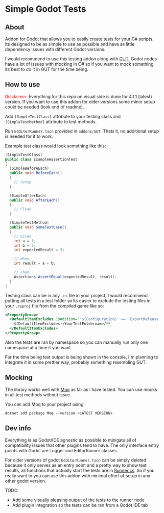 Simple Godot Tests
=========

About
-----

Addon for [Godot](https://github.com/godotengine/godot) that allows you to easily create tests for your C# scripts. Its designed to be as simple to use as possible and have as little dependency issues with different Godot versions.

I would recommend to use this testing addon along with [GUT](https://github.com/bitwes/Gut), Godot nodes have a lot of issues with mocking in C# so if you want to mock something its best to do it in GUT for the time being.

How to use
-----

<span style="color:red">Disclaimer:</span> Everything for this repo on visual side is done for 4.1.1 (latest) version. If you want to use this addon for older versions some minor setup could be needed (look end of readme).

Add `[SimpleTestClass]` attribute to your testing class and `[SimpleTestMethod]` attribute to test methods.

Run `EdditorRunner.tscn` provided in `addons/SGT`. Thats it, no additional setup is needed for it to work.

Example test class would look something like this:

```cs
[SimpleTestClass]
public class ExampleAssertionTest
{
  [SimpleBeforeEach]
  public void BeforeEach()
  {
    // Setup
  }

  [SimpleAfterEach]
  public void AfterEach()
  {
    // Clean
  }

  [SimpleTestMethod]
  public void SomeTestCase()
  {
    // Given
    int a = 1;
    int b = 2;
    int expectedResult = 3;

    // When
    int result = a + b;

    // Then
    Assertions.AssertEqual(expectedResult, result);
  }
}
```

Testing class can be in any `.cs` file in your project, I would recommend putting all tests in a test folder so its easier to exclude the testing files in your `.csproj` file from the compiled game like so:

```xml
<PropertyGroup>
  <DefaultItemExcludes Condition="'$(Configuration)' == 'ExportRelease'">
    $(DefaultItemExcludes);YourTestFoldername/**
  </DefaultItemExcludes>
</PropertyGroup>
```

Also the tests are ran by namespace so you can manually run only one namespace at a time if you want.

For the time being test output is being shown in the console, I'm planning to integrate it in some prettier way, probably something resembling GUT.

Mocking
----

The library works well with [Moq](https://github.com/moq/moq) as far as I have tested. You can use mocks in all test methods without issue.

You can add Moq to your project using:
```
dotnet add package Moq --version <LATEST VERSION>
```


Dev info
-----

Everything is as Godot/IDE agnostic as possible to minigate all of compatibility issues that other plugins tend to have. The only interface entry points with Godot are Logger and EditorRunner classes.

For older versions of godot
 `EdditorRunner.tscn` can be simply deleted because it only serves as an entry point and a pretty way to show test results, all functions that actually start the tests are in [Runner.cs](https://github.com/RedouxG/SGT/blob/main/addons/SGT/Core/Runner.cs). So if you  really want to you can use this addon with minimal effort of setup in any other godot version.

TODO:
- Add some visually pleasing output of the tests to the runner node
- Add plugin integration so the tests can be ran from a Godot IDE tab

